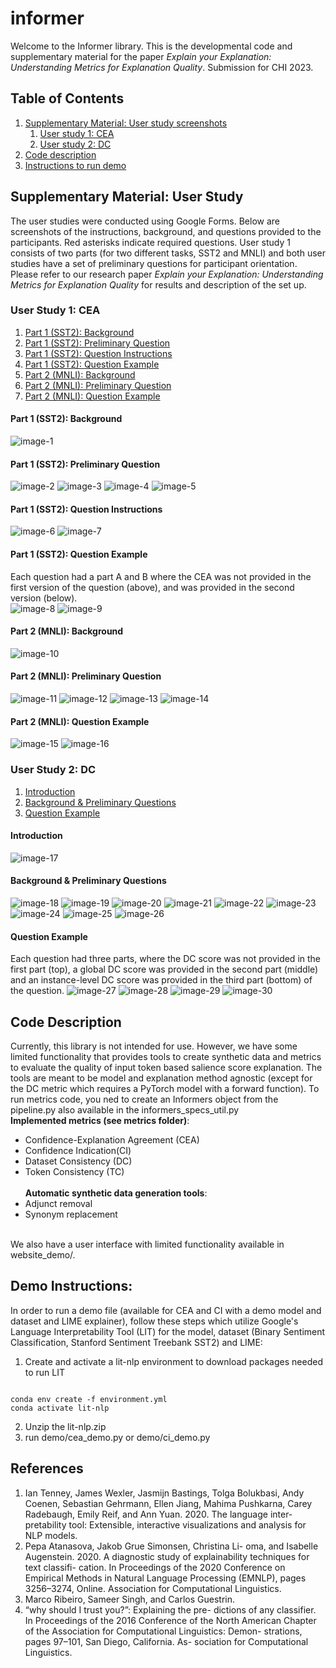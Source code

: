 # informer
Welcome to the Informer library. This is the developmental code and supplementary material for the paper *Explain your Explanation: Understanding Metrics for Explanation Quality*. Submission for CHI 2023.
## Table of Contents
1. [Supplementary Material: User study screenshots](#supplementary-material-user-study) 
    1. [User study 1: CEA](#user-study-1-cea)
    2. [User study 2: DC](#user-study-2-dc)
3. [Code description](#code-description)
4. [Instructions to run demo](#demo-instructions)
## Supplementary Material: User Study
The user studies were conducted using Google Forms. Below are screenshots of the instructions, background, and questions provided to the participants. Red asterisks indicate required questions. User study 1 consists of two parts (for two different tasks, SST2 and MNLI) and both user studies have a set of preliminary questions for participant orientation. Please refer to our research paper *Explain your Explanation: Understanding Metrics for Explanation Quality* for results and description of the set up.<br>
### User Study 1: CEA
1. [Part 1 (SST2): Background](#part-1-sst2-background)
2. [Part 1 (SST2): Preliminary Question](#part-1-sst2-preliminary-question)
3. [Part 1 (SST2): Question Instructions](#part-1-sst2-question-instructions)
4. [Part 1 (SST2): Question Example](#part-1-sst2-question-example)
5. [Part 2 (MNLI): Background](#part-2-mnli-background)
6. [Part 2 (MNLI): Preliminary Question](#part-2-mnli-preliminary-question)
7. [Part 2 (MNLI): Question Example](#part-2-mnli-question-example)
#### Part 1 (SST2): Background
![image-1](readme-images/cea-sst2-background-1.jpg)
#### Part 1 (SST2): Preliminary Question
![image-2](readme-images/cea-sst2-primer-1.jpg)
![image-3](readme-images/cea-sst2-primer-2.jpg)
![image-4](readme-images/cea-sst2-primer-3.jpg)
![image-5](readme-images/cea-sst2-primer-4.jpg)
#### Part 1 (SST2): Question Instructions
![image-6](readme-images/cea-sst2-question-instruction-1.jpg)
![image-7](readme-images/cea-sst2-question-instruction-2.jpg)
#### Part 1 (SST2): Question Example
Each question had a part A and B where the CEA was not provided in the first version of the question (above), and was provided in the second version (below).<br>
![image-8](readme-images/cea-sst2-question-1.jpg)
![image-9](readme-images/cea-sst2-question-2.jpg)
#### Part 2 (MNLI): Background
![image-10](readme-images/cea-mnli-background-1.jpg)
#### Part 2 (MNLI): Preliminary Question
![image-11](readme-images/cea-mnli-primer-1.jpg)
![image-12](readme-images/cea-mnli-primer-2.jpg)
![image-13](readme-images/cea-mnli-primer-3.jpg)
![image-14](readme-images/cea-mnli-primer-4.jpg)
#### Part 2 (MNLI): Question Example
![image-15](readme-images/cea-mnli-question-1.jpg)
![image-16](readme-images/cea-mnli-question-2.jpg)

### User Study 2: DC
1. [Introduction](#introduction)
2. [Background & Preliminary Questions](#background--preliminary-questions)
3. [Question Example](#question-example)
#### Introduction
![image-17](readme-images/dc-intro-1.jpg)
#### Background & Preliminary Questions
![image-18](readme-images/dc-background1.jpg)
![image-19](readme-images/dc-background-2.jpg)
![image-20](readme-images/dc-background-3.jpg)
![image-21](readme-images/dc-background-4.jpg)
![image-22](readme-images/dc-background-5.jpg)
![image-23](readme-images/dc-background-6.jpg)
![image-24](readme-images/dc-background-7.jpg)
![image-25](readme-images/dc-background-8.jpg)
![image-26](readme-images/dc-background-9.jpg)
#### Question Example
Each question had three parts, where the DC score was not provided in the first part (top), a global DC score was provided in the second part (middle) and an instance-level DC score was provided in the third part (bottom) of the question. 
![image-27](readme-images/dc-question-1.jpg)
![image-28](readme-images/dc-question-2.jpg)
![image-29](readme-images/dc-question-3.jpg)
![image-30](readme-images/dc-question-4.jpg)


## Code Description
Currently, this library is not intended for use. However, we have some limited functionality that provides tools to create synthetic data and metrics to evaluate the quality of input token based salience score explanation. The tools are meant to be model and explanation method agnostic (except for the DC metric which requires a PyTorch model with a forward function). To run metrics code, you ned to create an Informers object from the pipeline.py also available in the informers_specs_util.py<br>
**Implemented metrics (see metrics folder)**:
* Confidence-Explanation Agreement (CEA)
* Confidence Indication(CI)
* Dataset Consistency (DC)
* Token Consistency (TC)
<br><br>**Automatic synthetic data generation tools**:
* Adjunct removal
* Synonym replacement

<br> We also have a user interface with limited functionality available in website_demo/. 

## Demo Instructions: 
In order to run a demo file (available for CEA and CI with a demo model and dataset and LIME explainer), follow these steps which utilize Google's Language Interpretability Tool (LIT) for the model, dataset (Binary Sentiment Classification, Stanford Sentiment Treebank SST2) and LIME:
1. Create and activate a lit-nlp environment to download packages needed to run LIT 
<pre><code> 
conda env create -f environment.yml
conda activate lit-nlp
</code></pre>
2. Unzip the lit-nlp.zip 
3. run demo/cea_demo.py or demo/ci_demo.py

## References
1. Ian Tenney, James Wexler, Jasmijn Bastings, Tolga
Bolukbasi, Andy Coenen, Sebastian Gehrmann,
Ellen Jiang, Mahima Pushkarna, Carey Radebaugh,
Emily Reif, and Ann Yuan. 2020. The language inter-
pretability tool: Extensible, interactive visualizations
and analysis for NLP models.
2. Pepa Atanasova, Jakob Grue Simonsen, Christina Li-
oma, and Isabelle Augenstein. 2020. A diagnostic
study of explainability techniques for text classifi-
cation. In Proceedings of the 2020 Conference on
Empirical Methods in Natural Language Processing
(EMNLP), pages 3256–3274, Online. Association for
Computational Linguistics.
3. Marco Ribeiro, Sameer Singh, and Carlos Guestrin.
2016. “why should I trust you?”: Explaining the pre-
dictions of any classifier. In Proceedings of the 2016
Conference of the North American Chapter of the
Association for Computational Linguistics: Demon-
strations, pages 97–101, San Diego, California. As-
sociation for Computational Linguistics.
